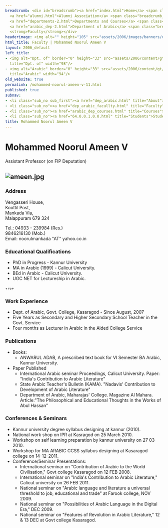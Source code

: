 ```yaml
---
breadcrumb: <div id="breadcrumb"><a href="index.html">Home</a> <span class="breadcrumb_spacer">&gt;</span>
  <a href="alumni.html">Alumni Association</a> <span class="breadcrumb_spacer">&gt;</span>
  <a href="departments-2.html">Departments and Courses</a> <span class="breadcrumb_spacer">&gt;</span>
  <a href="arabic_dep-2.html">Department of Arabic</a> <span class="breadcrumb_spacer">&gt;</span>
  <strong>Faculty</strong></div>
headerimage: <img alt="" height="105" src="assets/2006/images/banners/departments.jpg" width="472"/>
html_title: Faculty | Mohammed Noorul Ameen V
layout: 2006_default
left_title:
- <img alt="Dpt. of" border="0" height="33" src="assets/2006/content/gt/fcb6421c7c62628408190d4ca84029e5.png"
  title="Dpt. of" width="98"/>
- <img alt="Arabic" border="0" height="33" src="assets/2006/content/gt/83ba9520636a6c88ee0211fdd79d5845.png"
  title="Arabic" width="94"/>
old_website: true
permalink: /mohammed-noorul-ameen-v-11.html
published: true
subnav:
- <li class="sub_no sub_first"><a href="dep_arabic.html" title="About">About</a></li>
- <li class="sub_no"><a href="dep_arabic_facullty.html" title="Faculty">Faculty</a></li>
- <li class="sub_no"><a href="arabic_dep_courses.html" title="Courses">Courses</a></li>
- <li class="sub_no"><a href="64.0.0.1.0.0.html" title="Students">Students</a></li>
title: Mohammed Noorul Ameen V
---
```


# Mohammed Noorul Ameen V

Assistant Professor (on FIP Deputation)

![ameen.jpg](assets/2006/content/assets/2006/images/4f99a4ea5ad1b981d542da9d65005519.jpg)  
---  
  
### Address

Vengasseri House,  
Koottil Post,  
Mankada Via,  
Malappuram 679 324  
  
Tel.: 04933 - 239984 (Res.)  
9846216130 (Mob.)  
Email: noorulmankada "AT" yahoo.co.in

### Educational Qualifications

  * PhD in Progress - Kannur University
  * MA in Arabic (1999) - Calicut University.
  * BEd in Arabic - Calicut University.
  * UGC NET for Lectureship in Arabic.

![](assets/2006/img/article/top_link_0.gif)

### Work Experience

  * Dept. of Arabic, Govt. College, Kasaragod - Since August, 2007
  * Five Years as Secondary and Higher Secondary School Teacher in the Govt. Service
  * Four months as Lecturer in Arabic in the Aided College Service

### Publications

  * Books:
    * ANWARUL ADAB, A prescribed text book for VI Semester BA Arabic, Kannur University.
  * Paper Published
    * International Arabic seminar Proceedings, Calicut University. Paper: "India's Contribution to Arabic Literature"
    * State Arabic Teacher's Bulletin (KAMA). "Nadavis' Contribution to Development of Arabic Literature"
    * Department of Arabic, Maharajas' College. Magazine Al Mahara. Article:"The Philosophical and Educational Thoughts in the Works of Abul Hassan"

### Conferences & Seminars

  * Kannur university degree syllabus designing at kannur (2010).
  * National work shop on IPR at Kasragod on 25 March 2010.
  * Workshop on self learning preparation by kannur university on 27 03 2010.
  * Workshop for MA ARABIC CCSS syllabus designing at Kasaragod college on 14-12-2011.
  * Conference/Seminar Presentations:
    * International seminar on "Contribution of Arabic to the World Civilisation," Govt college Kasaragod on 12 FEB 2008.
    * International seminar on "India's Contribution to Arabic Literature," Calicut university on 26 FEB 2011.
    * National seminar on "Arabic language and literature a universal threshold to job, educational and trade" at Farook college, NOV 2009.
    * National seminar on "Possibilities of Arabic Language in the Digital Era," DEC 2009.
    * National seminar on "Features of Revolution in Arabic Literature," 12 & 13 DEC at Govt college Kasaragod.